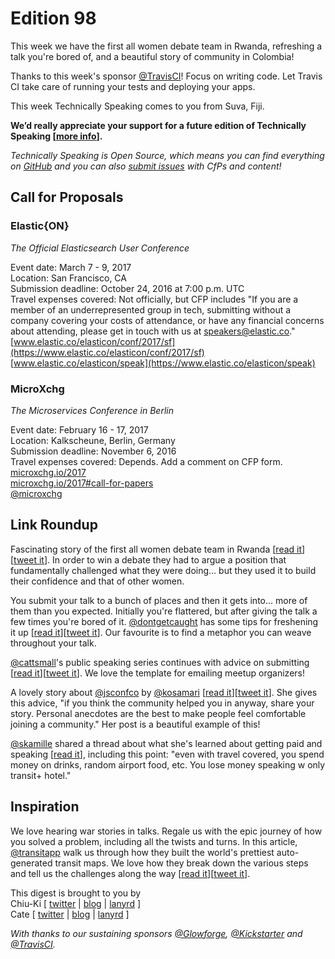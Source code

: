 # Edition 98

This week we have the first all women debate team in Rwanda, refreshing a talk you're bored of, and a beautiful story of community in Colombia!

Thanks to this week's sponsor [@TravisCI](http://twitter.com/travisci)! Focus on writing code. Let Travis CI take care of running your tests and deploying your apps.

This week Technically Speaking comes to you from Suva, Fiji.

**We’d really appreciate your support for a future edition of Technically Speaking [[more info](http://www.techspeak.email/sponsorship/)].**  

*Technically Speaking is Open Source, which means you can find everything on [GitHub](https://github.com/catehstn/technically-speaking/) and you can also [submit issues](https://github.com/catehstn/technically-speaking/issues/new) with CfPs and content!*  

## Call for Proposals

### Elastic{ON}
*The Official Elasticsearch User Conference*

Event date: March 7 - 9, 2017  
Location: San Francisco, CA  
Submission deadline: October 24, 2016 at 7:00 p.m. UTC  
Travel expenses covered: Not officially, but CFP includes "If you are a member of an underrepresented group in tech, submitting without a company covering your costs of attendance, or have any financial concerns about attending, please get in touch with us at speakers@elastic.co."  
[www.elastic.co/elasticon/conf/2017/sf](https://www.elastic.co/elasticon/conf/2017/sf)  
[www.elastic.co/elasticon/speak](https://www.elastic.co/elasticon/speak)  


### MicroXchg
*The Microservices Conference in Berlin*

Event date: February 16 - 17, 2017  
Location: Kalkscheune, Berlin, Germany  
Submission deadline: November 6, 2016  
Travel expenses covered: Depends. Add a comment on CFP form.  
[microxchg.io/2017](http://microxchg.io/2017/index.html)  
[microxchg.io/2017#call-for-papers](http://microxchg.io/2017/index.html#call-for-papers)  
[@microxchg](https://twitter.com/@microxchg)


## Link Roundup

Fascinating story of the first all women debate team in Rwanda [[read it](http://www.npr.org/sections/goatsandsoda/2016/07/29/487360094/invisibilia-no-one-thought-this-all-womans-debate-team-could-crush-it)][[tweet it](https://twitter.com/home?status=Rwanda%20Is%20The%20No.%201%20Country%20For%20Women%20In%20Power%20But%20They%20Still%20Face%20Challenges%20In%20Daily%20Life%20http%3A//www.npr.org/sections/goatsandsoda/2016/07/29/487360094/invisibilia-no-one-thought-this-all-womans-debate-team-could-crush-it%20via%20%40techspeakdigest)]. In order to win a debate they had to argue a position that fundamentally challenged what they were doing... but they used it to build their confidence and that of other women.

You submit your talk to a bunch of places and then it gets into... more of them than you expected. Initially you're flattered, but after giving the talk a few times you're bored of it. [@dontgetcaught](http://twitter.com/dontgetcaught) has some tips for freshening it up [[read it](http://eloquentwoman.blogspot.com/2016/10/what-if-speaker-is-bored-5-solutions.html)][[tweet it](https://twitter.com/home?status=What%20if%20the%20speaker%20is%20bored%3F%205%20solutions%20for%20your%20tired%20presentation%20by%20%40dontgetcaught%20http%3A//eloquentwoman.blogspot.com/2016/10/what-if-speaker-is-bored-5-solutions.html%20via%20%40techspeakdigest)]. Our favourite is to find a metaphor you can weave throughout your talk.

[@cattsmall](http://twitter.com/cattsmall)'s public speaking series continues with advice on submitting [[read it](https://medium.com/@cattsmall/how-to-become-a-public-speaker-in-1-year-step-6-submit-proposals-7085cba866aa#.yiw6epuql)][[tweet it](https://twitter.com/home?status=How%20to%20become%20a%20public%20speaker%20in%201%20year%E2%80%8A-%E2%80%8AStep%206%3A%20Submit%20proposals%20by%20%40cattsmall%20https%3A//medium.com/%40cattsmall/how-to-become-a-public-speaker-in-1-year-step-6-submit-proposals-7085cba866aa%23.yiw6epuql%20via%20%40techspeakdigest)]. We love the template for emailing meetup organizers!

A lovely story about [@jsconfco](http://twitter.com/jsconfco) by [@kosamari](http://twitter.com/kosamari) [[read it](https://medium.com/@kosamari/well-planed-and-hard-worked-coincidence-in-colombia-7d49b67cd9b8#.bm4q7osbz)][[tweet it](https://twitter.com/home?status=Well%20planed%20and%20hard%20worked%20coincidence%20in%20Colombia%20by%20%40kosamari%20https%3A//medium.com/%40kosamari/well-planed-and-hard-worked-coincidence-in-colombia-7d49b67cd9b8%23.bm4q7osbz%20via%20%40techspeakdigest)]. She gives this advice, "if you think the community helped you in anyway, share your story. Personal anecdotes are the best to make people feel comfortable joining a community." Her post is a beautiful example of this!

[@skamille](http://twitter.com/skamille) shared a thread about what she's learned about getting paid and speaking [[read it](https://twitter.com/skamille/status/784112300621979648)], including this point: "even with travel covered, you spend money on drinks, random airport food, etc. You lose money speaking w only transit+ hotel."

## Inspiration

We love hearing war stories in talks. Regale us with the epic journey of how you solved a problem, including all the twists and turns. In this article, [@transitapp](https://twitter.com/transitapp) walk us through how they built the world's prettiest auto-generated transit maps. We love how they break down the various steps and tell us the challenges along the way [[read it](https://medium.com/transit-app/how-we-built-the-worlds-prettiest-auto-generated-transit-maps-12d0c6fa502f)][[tweet it](https://twitter.com/home?status=How%20We%20Built%20the%20World's%20Prettiest%20Auto-Generated%20Transit%20Maps%20by%20%40transitapp%20https%3A//medium.com/transit-app/how-we-built-the-worlds-prettiest-auto-generated-transit-maps-12d0c6fa502f%20via%20%40techspeakdigest)].  


This digest is brought to you by  
Chiu-Ki [ [twitter](https://twitter.com/chiuki) | [blog](http://blog.sqisland.com/) | [lanyrd](http://lanyrd.com/profile/chiuki/) ]  
Cate [ [twitter](https://twitter.com/catehstn) | [blog](http://www.catehuston.com/blog/) | [lanyrd](http://lanyrd.com/profile/catehstn/) ]

*With thanks to our sustaining sponsors [@Glowforge](http://twitter.com/glowforge), [@Kickstarter](http://twitter.com/kickstarter) and [@TravisCI](http://twitter.com/travisci).*
